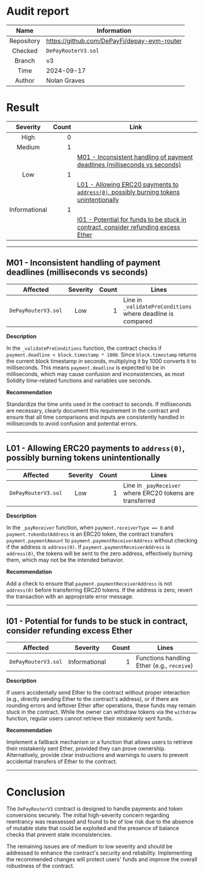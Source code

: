 # Audit report

| Name       | Information                                 |  
| :--------: | --------------------                        |  
| Repository | https://github.com/DePayFi/depay-evm-router |  
| Checked    | `DePayRouterV3.sol`                         |  
| Branch     | v3                                          |  
| Time       | 2024-09-17                                  |  
| Author     | Nolan Graves                                |  

# Result

| Severity        | Count | Link                                                                                             |  
| :-------------: | ----: | ------------------------------------------------------------------------------------------------ |  
| High            | 0     |                                                                                                  |  
| Medium          | 1     |                                                                                                  |  
|                 |       | [M01 - Inconsistent handling of payment deadlines (milliseconds vs seconds)](#m01)               |  
| Low             | 1     |                                                                                                  |  
|                 |       | [L01 - Allowing ERC20 payments to `address(0)`, possibly burning tokens unintentionally](#l01)   |  
| Informational   | 1     |                                                                                                  |  
|                 |       | [I01 - Potential for funds to be stuck in contract, consider refunding excess Ether](#i02)       |  

---

<a name="m01"></a>

## M01 - Inconsistent handling of payment deadlines (milliseconds vs seconds)

| Affected            | Severity | Count | Lines                                                              |  
| :---------------:   | :------: | ----: | ------------------------------------------------------------------ |  
| `DePayRouterV3.sol` | Low      | 1     | Line in `_validatePreConditions` where deadline is compared        |  

**Description**

In the `_validatePreConditions` function, the contract checks if `payment.deadline < block.timestamp * 1000`. Since `block.timestamp` returns the current block timestamp in seconds, multiplying it by 1000 converts it to milliseconds. This means `payment.deadline` is expected to be in milliseconds, which may cause confusion and inconsistencies, as most Solidity time-related functions and variables use seconds.

**Recommendation**

Standardize the time units used in the contract to seconds. If milliseconds are necessary, clearly document this requirement in the contract and ensure that all time comparisons and inputs are consistently handled in milliseconds to avoid confusion and potential errors.

---

<a name="l01"></a>

## L01 - Allowing ERC20 payments to `address(0)`, possibly burning tokens unintentionally

| Affected            | Severity | Count | Lines                                                       |  
| :---------------:   | :------: | ----: | ----------------------------------------------------------- |  
| `DePayRouterV3.sol` | Low      | 1     | Line in `_payReceiver` where ERC20 tokens are transferred   |  

**Description**

In the `_payReceiver` function, when `payment.receiverType == 0` and `payment.tokenOutAddress` is an ERC20 token, the contract transfers `payment.paymentAmount` to `payment.paymentReceiverAddress` without checking if the address is `address(0)`. If `payment.paymentReceiverAddress` is `address(0)`, the tokens will be sent to the zero address, effectively burning them, which may not be the intended behavior.

**Recommendation**

Add a check to ensure that `payment.paymentReceiverAddress` is not `address(0)` before transferring ERC20 tokens. If the address is zero, revert the transaction with an appropriate error message.

---

<a name="i01"></a>

## I01 - Potential for funds to be stuck in contract, consider refunding excess Ether

| Affected            | Severity      | Count | Lines                                      |  
| :---------------:   | :-----------: | ----: | ------------------------------------------ |  
| `DePayRouterV3.sol` | Informational | 1     | Functions handling Ether (e.g., `receive`) |  

**Description**

If users accidentally send Ether to the contract without proper interaction (e.g., directly sending Ether to the contract's address), or if there are rounding errors and leftover Ether after operations, these funds may remain stuck in the contract. While the owner can withdraw tokens via the `withdraw` function, regular users cannot retrieve their mistakenly sent funds.

**Recommendation**

Implement a fallback mechanism or a function that allows users to retrieve their mistakenly sent Ether, provided they can prove ownership. Alternatively, provide clear instructions and warnings to users to prevent accidental transfers of Ether to the contract.

---

# Conclusion

The `DePayRouterV3` contract is designed to handle payments and token conversions securely. 
The initial high-severity concern regarding reentrancy was reassessed and found to be of low risk due to the absence of mutable state that could be exploited and the presence of balance checks that prevent state inconsistencies.

The remaining issues are of medium to low severity and should be addressed to enhance the contract's security and reliability.
Implementing the recommended changes will protect users' funds and improve the overall robustness of the contract.

